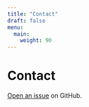 ```yaml
---
title: "Contact"
draft: false
menu:
  main:
    weight: 90
---
```


# Contact

[Open an issue](https://github.com/AniPetrosyan/hugo-mock-landing-page-autodeployed/issues/new) on GitHub.
